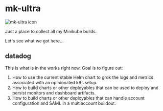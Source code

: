 # mk-ultra

![mk-ultra icon](https://static.thenounproject.com/png/506728-200.png)

Just a place to collect all my Minikube builds.

Let's see what we got here...

## datadog

This is what is in the works right now. Goal is to figure out:

1. How to use the current stable Helm chart to grok the logs and metrics associated with an opinionated k8s setup.
2. How to build charts or other deployables that can be used to deploy and persist monitors and dashboard artifacts.
3. How to build charts or other deployables that can handle account configuration and SAML in a multiaccount buildout.
